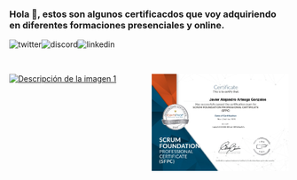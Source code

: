 ### Hola 👋, estos son algunos certificacdos que voy adquiriendo en diferentes formaciones presenciales y online.
<p>
<a href="https://twitter.com/Javier_Argo" target="_blank">
   <img align="left" alt="twitter" src="https://img.shields.io/badge/Twitter-1DA1F2?style=for-the-badge&logo=twitter&logoColor=white" />
</a>&nbsp;&nbsp;

<a href="https://discordapp.com/users/JavierArgo#5553" target="_blank">
   <img align="left" alt="discord" src="https://img.shields.io/badge/Discord-7289DA?style=for-the-badge&logo=discord&logoColor=white" />
</a>&nbsp;&nbsp;

<a href="https://www.linkedin.com/in/javierargo/" target="_blank">
   <img align="left" alt="linkedin" src="https://img.shields.io/badge/LinkedIn-0077B5?style=for-the-badge&logo=linkedin&logoColor=white" />
</a>
<p/>

<br/>

<div class="gallery-certificados-javier-arteaga" style="display: grid;
    grid-template-columns: repeat(auto-fit, minmax(200px, 1fr));
    grid-gap: 10px;">
  <a href="https://github.com/javierstamina/scrum/blob/master/SPFC%20Certiprof%202023.pdf" target="_blank">
    <img src="https://github.com/javierstamina/Certificados/blob/master/img/Compra%20program%C3%A1tica%20de%20medios%20Publicidad%20online%20en%20tiempo%20real.jpg" alt="Descripción de la imagen 1" style="width: 250px;
    height: auto;">
  </a>
  <a href="https://github.com/javierstamina/scrum/blob/master/Scrum%20Foundation%20Professional%20Certificate.pdf" target="_blank">
    <img src="https://github.com/javierstamina/scrum/blob/master/img/Scrum%20Foundation%20Professional%20Certificate.jpg" alt="Descripción de la imagen 2" style="width: 250px;
    height: auto;">
  </a>

  <!-- Agrega más imágenes aquí -->
</div>
